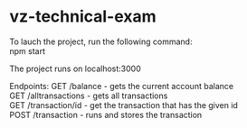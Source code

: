 # vz-technical-exam

To lauch the project, run the following command:  
npm start  

The project runs on localhost:3000

Endpoints:
GET /balance         -   gets the current account balance  
GET /alltransactions - gets all transactions  
GET /transaction/id  - get the transaction that has the given id  
POST /transaction    - runs and stores the transaction  